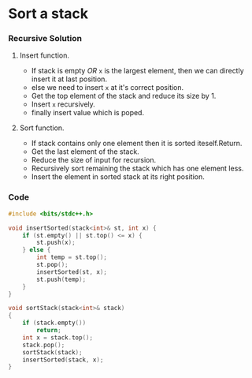 # Sort a stack

### Recursive Solution

1. Insert function.

    - If stack is empty _OR_ `x` is the largest element, then we can directly insert it at last position.
    - else we need to insert `x` at it's correct position.
    - Get the top element of the stack and reduce its size by 1.
    - Insert `x` recursively.
    - finally insert value which is poped.

2. Sort function.
    - If stack contains only one element then it is sorted iteself.Return.
    - Get the last element of the stack.
    - Reduce the size of input for recursion.
    - Recursively sort remaining the stack which has one element less.
    - Insert the element in sorted stack at its right position.

### Code

```cpp
#include <bits/stdc++.h>

void insertSorted(stack<int>& st, int x) {
    if (st.empty() || st.top() <= x) {
        st.push(x);
    } else {
        int temp = st.top();
        st.pop();
        insertSorted(st, x);
        st.push(temp);
    }
}

void sortStack(stack<int>& stack)
{
    if (stack.empty())
        return;
    int x = stack.top();
    stack.pop();
    sortStack(stack);
    insertSorted(stack, x);
}
```
